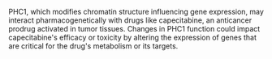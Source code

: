 PHC1, which modifies chromatin structure influencing gene expression, may interact pharmacogenetically with drugs like capecitabine, an anticancer prodrug activated in tumor tissues. Changes in PHC1 function could impact capecitabine's efficacy or toxicity by altering the expression of genes that are critical for the drug's metabolism or its targets.